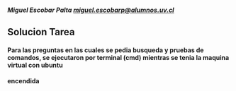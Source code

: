 ##### Miguel Escobar Palta      miguel.escobarp@alumnos.uv.cl
## Solucion Tarea
#### Para las preguntas en las cuales se pedia busqueda y pruebas de comandos, se ejecutaron por terminal (cmd) mientras se tenia la maquina virtual con ubuntu
#### encendida
